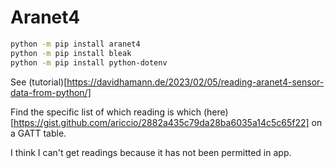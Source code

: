 # Aranet4

```sh
python -m pip install aranet4
python -m pip install bleak
python -m pip install python-dotenv

```

See (tutorial)[https://davidhamann.de/2023/02/05/reading-aranet4-sensor-data-from-python/]

Find the specific list of which reading is which (here)[https://gist.github.com/ariccio/2882a435c79da28ba6035a14c5c65f22] on a GATT table.

I think I can't get readings because it has not been permitted in app.

